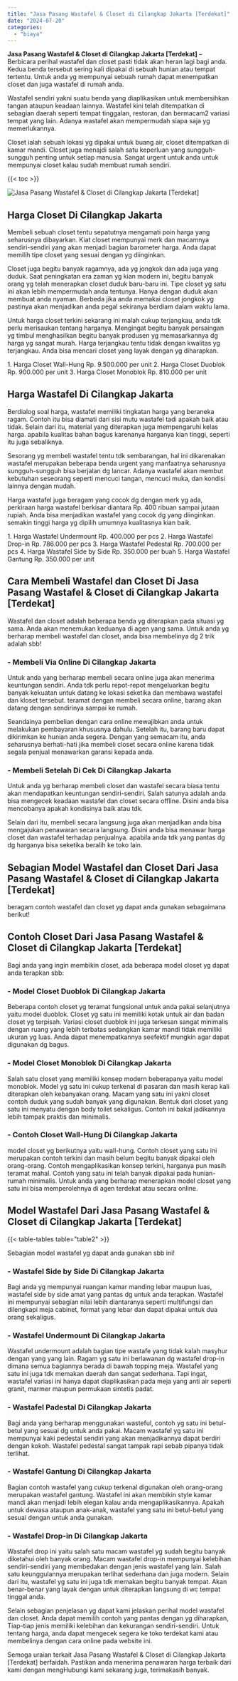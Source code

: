 ```yaml
---
title: "Jasa Pasang Wastafel & Closet di Cilangkap Jakarta [Terdekat]"
date: "2024-07-20"
categories: 
  - "biaya"
---
```


**Jasa Pasang Wastafel & Closet di Cilangkap Jakarta \[Terdekat\]** – Berbicara perihal wastafel dan closet pasti tidak akan heran lagi bagi anda. Kedua benda tersebut sering kali dipakai di sebuah hunian atau tempat tertentu. Untuk anda yg mempunyai sebuah rumah dapat menempatkan closet dan juga wastafel di rumah anda.

Wastafel sendiri yakni suatu benda yang diaplikasikan untuk membersihkan tangan ataupun keadaan lainnya. Wastafel kini telah ditempatkan di sebagian daerah seperti tempat tinggalan, restoran, dan bermacam2 variasi tempat yang lain. Adanya wastafel akan mempermudah siapa saja yg memerlukannya.

Closet ialah sebuah lokasi yg dipakai untuk buang air, closet ditempatkan di kamar mandi. Closet juga menajdi salah satu keperluan yang sungguh-sungguh penting untuk setiap manusia. Sangat urgent untuk anda untuk mempunyai closet kalau sudah membuat rumah sendiri.

{{< toc >}}

![Jasa Pasang Wastafel & Closet di Cilangkap Jakarta [Terdekat]](/images/wastafel-closet-murah14.png)

## Harga Closet Di Cilangkap Jakarta

Membeli sebuah closet tentu sepatutnya mengamati poin harga yang seharusnya dibayarkan. Kiat closet mempunyai merk dan macamnya sendiri-sendiri yang akan menjadi bagian barometer harga. Anda dapat memilih tipe closet yang sesuai dengan yg diinginkan.

Closet juga begitu banyak ragamnya, ada yg jongkok dan ada juga yang duduk. Saat peningkatan era zaman yg kian modern ini, begitu banyak orang yg telah menerapkan closet duduk baru-baru ini. Tipe closet yg satu ini akan lebih mempermudah anda tentunya. Hanya dengan duduk akan membuat anda nyaman. Berbeda jika anda memakai closet jongkok yg pastinya akan menjadikan anda pegal sekiranya berdiam dalam waktu lama.

Untuk harga closet terkini sekarang ini malah cukup terjangkau, anda tdk perlu merisaukan tentang harganya. Mengingat begitu banyak persaingan yg timbul menghasilkan begitu banyak produsen yg memasarkannya dg harga yg sangat murah. Harga terjangkau tentu tidak dengan kwalitas yg terjangkau. Anda bisa mencari closet yang layak dengan yg diharapkan.

1\. Harga Closet Wall-Hung Rp. 9.500.000 per unit 2. Harga Closet Duoblok Rp. 900.000 per unit 3. Harga Closet Monoblok Rp. 810.000 per unit

## Harga Wastafel Di Cilangkap Jakarta

Berdialog soal harga, wastafel memiliki tingkatan harga yang beraneka ragam. Contoh itu bisa diamati dari sisi mutu wastafel tadi apakah baik atau tidak. Selain dari itu, material yang diterapkan juga mempengaruhi kelas harga. apabila kualitas bahan bagus karenanya harganya kian tinggi, seperti itu juga sebaliknya.

Sesorang yg membeli wastafel tentu tdk sembarangan, hal ini dikarenakan wastafel merupakan beberapa benda urgent yang manfaatnya seharusnya sungguh-sungguh bisa berjalan dg lancar. Adanya wastafel akan membut kebutuhan seseorang seperti mencuci tangan, mencuci muka, dan kondisi lainnya dengan mudah.

Harga wastafel juga beragam yang cocok dg dengan merk yg ada, perkiraan harga wastafel berkisar diantara Rp. 400 ribuan sampai jutaan rupiah. Anda bisa menjadikan wastafel yang cocok dg yang diinginkan. semakin tinggi harga yg dipilih umumnya kualitasnya kian baik.

1\. Harga Wastafel Undermount Rp. 400.000 per pcs 2. Harga Wastafel Drop-in Rp. 786.000 per pcs 3. Harga Wastafel Pedestal Rp. 700.000 per pcs 4. Harga Wastafel Side by Side Rp. 350.000 per buah 5. Harga Wastafel Gantung Rp. 350.000 per unit

## Cara Membeli Wastafel dan Closet Di Jasa Pasang Wastafel & Closet di Cilangkap Jakarta \[Terdekat\]

Wastafel dan closet adalah beberapa benda yg diterapkan pada situasi yg sama. Anda akan menemukan keduanya di agen yang sama. Untuk anda yg berharap membeli wastafel dan closet, anda bisa membelinya dg 2 trik adalah sbb!

### \- Membeli Via Online Di Cilangkap Jakarta

Untuk anda yang berharap membeli secara online juga akan menerima keuntungan sendiri. Anda tdk perlu repot-repot mengeluarkan begitu banyak kekuatan untuk datang ke lokasi seketika dan membawa wastafel dan kloset tersebut. teramat dengan membeli secara online, barang akan datang dengan sendirinya sampai ke rumah.

Seandainya pembelian dengan cara online mewajibkan anda untuk melakukan pembayaran khususnya dahulu. Setelah itu, barang baru dapat dikirimkan ke hunian anda segera. Dengan yang semacam itu, anda seharusnya berhati-hati jika membeli closet secara online karena tidak segala penjual menawarkan garansi kepada anda.

### \- Membeli Setelah Di Cek Di Cilangkap Jakarta

Untuk anda yg berharap membeli closet dan wastafel secara biasa tentu akan mendapatkan keuntungan sendiri-sendiri. Salah satunya adalah anda bisa mengecek keadaan wastafel dan closet secara offline. Disini anda bisa mencobanya apakah kondisinya baik atau tdk.

Selain dari itu, membeli secara langsung juga akan menjadikan anda bisa mengajukan penawaran secara langsung. Disini anda bisa menawar harga closet dan wastafel terhadap penjualnya. apabila anda tdk yang pantas dg dg harganya bisa seketika beralih ke toko lain.

## Sebagian Model Wastafel dan Closet Dari Jasa Pasang Wastafel & Closet di Cilangkap Jakarta \[Terdekat\]

beragam contoh wastafel dan closet yg dapat anda gunakan sebagaimana berikut!

## Contoh Closet Dari Jasa Pasang Wastafel & Closet di Cilangkap Jakarta \[Terdekat\]

Bagi anda yang ingin membikin closet, ada beberapa model closet yg dapat anda terapkan sbb:

### \- Model Closet Duoblok Di Cilangkap Jakarta

Beberapa contoh closet yg teramat fungsional untuk anda pakai selanjutnya yaitu model duoblok. Closet yg satu ini memiliki kotak untuk air dan badan closet yg terpisah. Variasi closet duoblok ini juga terkesan sangat minimalis dengan ruang yang lebih terbatas sedangkan kamar mandi tidak memiliki ukuran yg luas. Anda dapat menempatkannya seefektif mungkin agar dapat digunakan dg bagus.

### \- Model Closet Monoblok Di Cilangkap Jakarta

Salah satu closet yang memiliki konsep modern beberapanya yaitu model monoblok. Model yg satu ini cukup terkenal di pasaran dan masih kerap kali diterapkan oleh kebanyakan orang. Macam yang satu ini yakni closet contoh duduk yang sudah banyak yang digunakan. Bentuk dari closet yang satu ini menyatu dengan body toilet sekaligus. Contoh ini bakal jadikannya lebih tampak praktis dan minimalis.

### \- Contoh Closet Wall-Hung Di Cilangkap Jakarta

model closet yg berikutnya yaitu wall-hung. Contoh closet yang satu ini merupakan contoh terkini dan masih belum begitu banyak dipakai oleh orang-orang. Contoh mengaplikasikan konsep terkini, harganya pun masih teramat mahal. Contoh yang satu ini telah banyak dipakai pada hunian-rumah minimalis. Untuk anda yang berharap menerapkan model closet yang satu ini bisa memperolehnya di agen terdekat atau secara online.

## Model Wastafel Dari Jasa Pasang Wastafel & Closet di Cilangkap Jakarta \[Terdekat\]

{{< table-tables table="table2" >}}

Sebagian model wastafel yg dapat anda gunakan sbb ini!

### \- Wastafel Side by Side Di Cilangkap Jakarta

Bagi anda yg mempunyai ruangan kamar manding lebar maupun luas, wastafel side by side amat yang pantas dg untuk anda terapkan. Wastafel ini mempunyai sebagian nilai lebih diantaranya seperti multifungsi dan dilengkapi meja cabinet, format yang lebar dan dapat dipakai untuk dua orang sekaligus.

### \- Wastafel Undermount Di Cilangkap Jakarta

Wastafel undermount adalah bagian tipe wastafe yang tidak kalah masyhur dengan yang yang lain. Ragam yg satu ini berlawanan dg wastafel drop-in dimana semua bagiannya berada di bawah topping meja. Wastafel yang satu ini juga tdk memakan daerah dan sangat sederhana. Tapi ingat, wastafel variasi ini hanya dapat diaplikasikan pada meja yang anti air seperti granit, marmer maupun permukaan sintetis padat.

### \- Wastafel Padestal Di Cilangkap Jakarta

Bagi anda yang berharap menggunakan wasteful, contoh yg satu ini betul-betul yang sesuai dg untuk anda pakai. Macam wastafel yg satu ini mempunyai kaki pedestal sendiri yang akan menjadikannya dapat berdiri dengan kokoh. Wastafel pedestal sangat tampak rapi sebab pipanya tidak terlihat.

### \- Wastafel Gantung Di Cilangkap Jakarta

Bagian contoh wastafel yang cukup terkenal digunakan oleh orang-orang merupakan wastafel gantung. Wastafel ini akan membikin style kamar mandi akan menjadi lebih elegan kalau anda mengaplikasikannya. Apakah untuk dewasa ataupun anak-anak, wastafel yang satu ini betul-betul yang sesuai dengan untuk anda gunakan.

### \- Wastafel Drop-in Di Cilangkap Jakarta

Wastafel drop ini yaitu salah satu macam wastafel yg sudah begitu banyak diketahui oleh banyak orang. Macam wastafel drop-in mempunyai kelebihan sendiri-sendiri yang membedakan dengan jenis wastafel yang lain. Salah satu keunggulannya merupakan terlihat sederhana dan juga modern. Selain dari itu, wastafel yg satu ini juga tdk memakan begitu banyak tempat. Akan benar-benar yang layak dengan untuk diterapkan langsung di wc tempat tinggal anda.

Selain sebagian penjelasan yg dapat kami jelaskan perihal model wastafel dan closet. Anda dapat memilih contoh yang pantas dengan yg diharapkan, Tiap-tiap jenis memiliki kelebihan dan kekurangan sendiri-sendiri. Untuk tentang harga, anda dapat mengecek segera ke toko terdekat kami atau membelinya dengan cara online pada website ini.

Semoga uraian terkait Jasa Pasang Wastafel & Closet di Cilangkap Jakarta \[Terdekat\] berfaidah. Pastikan anda menerima penawaran harga terbaik dari kami dengan mengHubungi kami sekarang juga, terimakasih banyak.
